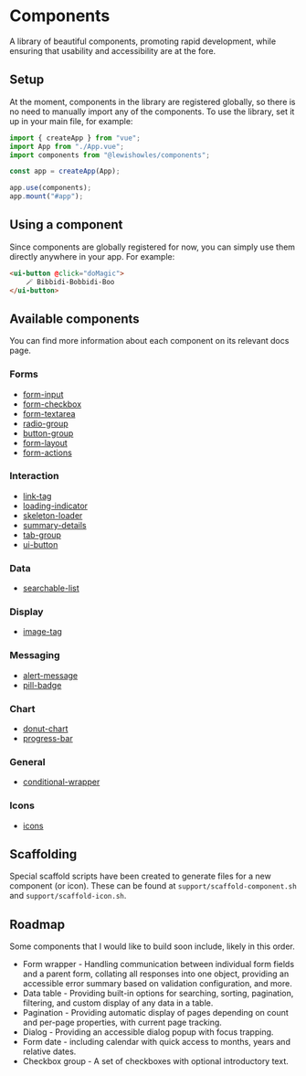 # Components

A library of beautiful components, promoting rapid development, while ensuring that usability and accessibility are at the fore.

## Setup

At the moment, components in the library are registered globally, so there is no need to manually import any of the components. To use the library, set it up in your main file, for example:

```javascript
import { createApp } from "vue";
import App from "./App.vue";
import components from "@lewishowles/components";

const app = createApp(App);

app.use(components);
app.mount("#app");
```

## Using a component

Since components are globally registered for now, you can simply use them directly anywhere in your app. For example:

```html
<ui-button @click="doMagic">
	🪄 Bibbidi-Bobbidi-Boo
</ui-button>
```

## Available components

You can find more information about each component on its relevant docs page.

### Forms

- [form-input](/src/components/form/form-input/form-input.md)
- [form-checkbox](/src/components/form/form-checkbox/form-checkbox.md)
- [form-textarea](/src/components/form/form-textarea/form-textarea.md)
- [radio-group](/src/components/form/radio-group/radio-group.md)
- [button-group](/src/components/form/button-group/button-group.md)
- [form-layout](/src/components/form/form-layout/form-layout.md)
- [form-actions](/src/components/form/form-actions/form-actions.md)

### Interaction

- [link-tag](/src/components/interaction/link-tag/link-tag.md)
- [loading-indicator](/src/components/interaction/loading-indicator/loading-indicator.md)
- [skeleton-loader](/src/components/interaction/skeleton-loader/skeleton-loader.md)
- [summary-details](/src/components/interaction/summary-details/summary-details.md)
- [tab-group](/src/components/interaction/tab-group/tab-group.md)
- [ui-button](/src/components/interaction/ui-button/ui-button.md)

### Data

- [searchable-list](/src/components/data/searchable-list/searchable-list.md)

### Display

- [image-tag](/src/components/display/image-tag/image-tag.md)

### Messaging

- [alert-message](/src/components/messaging/alert-message/alert-message.md)
- [pill-badge](/src/components/messaging/pill-badge/pill-badge.md)

### Chart

- [donut-chart](/src/components/chart/donut-chart/donut-chart.md)
- [progress-bar](/src/components/chart/progress-bar/progress-bar.md)

### General

- [conditional-wrapper](/src/components/general/conditional-wrapper/conditional-wrapper.md)

### Icons

- [icons](/src/components/icon/icon.md)

## Scaffolding

Special scaffold scripts have been created to generate files for a new component (or icon). These can be found at `support/scaffold-component.sh` and `support/scaffold-icon.sh`.

## Roadmap

Some components that I would like to build soon include, likely in this order.

- Form wrapper - Handling communication between individual form fields and a parent form, collating all responses into one object, providing an accessible error summary based on validation configuration, and more.
- Data table - Providing built-in options for searching, sorting, pagination, filtering, and custom display of any data in a table.
- Pagination - Providing automatic display of pages depending on count and per-page properties, with current page tracking.
- Dialog - Providing an accessible dialog popup with focus trapping.
- Form date - including calendar with quick access to months, years and relative dates.
- Checkbox group - A set of checkboxes with optional introductory text.
